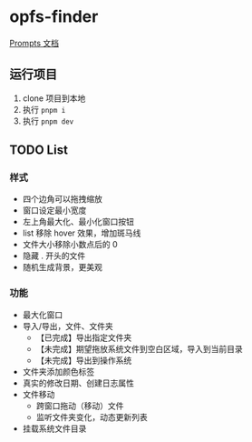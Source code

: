 # opfs-finder

[Prompts 文档](./prompts.md)

## 运行项目

1. clone 项目到本地
2. 执行 `pnpm i`
3. 执行 `pnpm dev`

## TODO List

### 样式

- 四个边角可以拖拽缩放
- 窗口设定最小宽度
- 左上角最大化、最小化窗口按钮
- list 移除 hover 效果，增加斑马线
- 文件大小移除小数点后的 0
- 隐藏 . 开头的文件
- 随机生成背景，更美观

### 功能

- 最大化窗口
- 导入/导出，文件、文件夹
  - 【已完成】导出指定文件夹
  - 【未完成】期望拖放系统文件到空白区域，导入到当前目录
  - 【未完成】导出到操作系统
- 文件夹添加颜色标签
- 真实的修改日期、创建日志属性
- 文件移动
  - 跨窗口拖动（移动）文件
  - 监听文件夹变化，动态更新列表
- 挂载系统文件目录
